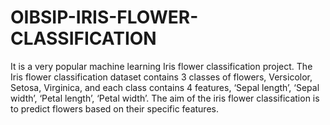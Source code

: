 # OIBSIP-IRIS-FLOWER-CLASSIFICATION
It is a very popular machine learning Iris flower classification project. The Iris flower classification dataset contains 3 classes of flowers, Versicolor, Setosa, Virginica, and each class contains 4 features, ‘Sepal length’, ‘Sepal width’, ‘Petal length’, ‘Petal width’. The aim of the iris flower classification is to predict flowers based on their specific features.
